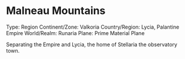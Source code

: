 # Malneau Mountains

Type: Region
Continent/Zone: Valkoria
Country/Region: Lycia, Palantine Empire
World/Realm: Runaria
Plane: Prime Material Plane

Separating the Empire and Lycia, the home of Stellaria the observatory town.